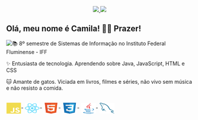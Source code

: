 <div align="center" >
  <a href="https://github.com/frizzocamila">
    <img height="150em" src="https://github-readme-stats.vercel.app/api?username=frizzocamila&show_icons=true&theme=radical" />
  </a>
  <a href="https://github.com/frizzocamila">
    <img height="150em" src="https://github-readme-stats.vercel.app/api/top-langs/?username=frizzocamila&layout=compact&theme=radical" />
  </a>
</div>

## Olá, meu nome é Camila! 👩‍💻 Prazer!

<div>
  <img align="left" src="./imgs/cat_computer.gif"/>
  <p> 📚 8º semestre de Sistemas de Informação no Instituto Federal Fluminense - IFF</p>
  <p> ✨ Entusiasta de tecnologia. Aprendendo sobre Java, JavaScript, HTML e CSS</p>
  <p> 🐱 Amante de gatos. Viciada em livros, filmes e séries, não vivo sem música e não resisto a comida.</p>
</div>
<div style="display: inline_block"><br>
  <img align="center" alt="Js" height="30" width="40" src="https://raw.githubusercontent.com/devicons/devicon/master/icons/javascript/javascript-plain.svg">-
  <img align="center" alt="React" height="30" width="40" src="https://raw.githubusercontent.com/devicons/devicon/master/icons/react/react-original.svg">-
  <img align="center" alt="HTML" height="30" width="40" src="https://raw.githubusercontent.com/devicons/devicon/master/icons/html5/html5-original.svg">-
  <img align="center" alt="CSS" height="30" width="40" src="https://raw.githubusercontent.com/devicons/devicon/master/icons/css3/css3-original.svg">-
  <img align="center" alt="Java" height="30" width="40" src="https://raw.githubusercontent.com/devicons/devicon/master/icons/java/java-original.svg">-
  <img align="center" alt="MySql" height="30" width="40" src="https://raw.githubusercontent.com/devicons/devicon/master/icons/mysql/mysql-original.svg">
 </div>

